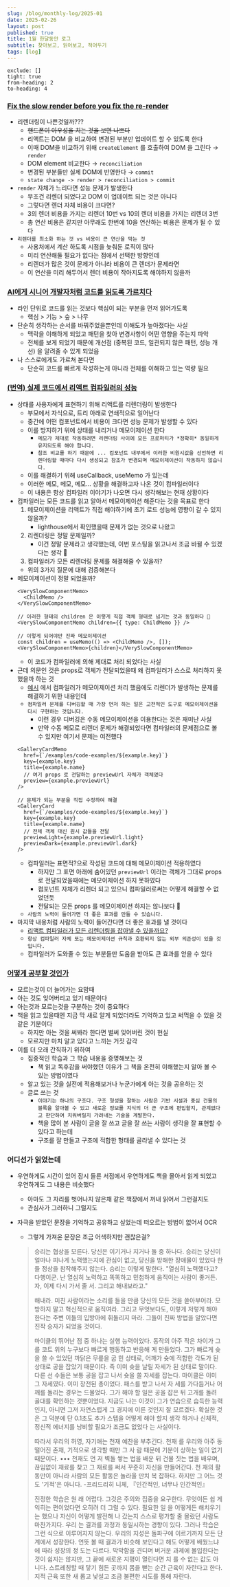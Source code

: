 ```yaml
---
slug: /blog/monthly-log/2025-01
date: 2025-02-26
layout: post
published: true
title: 1월 한달동안 로그
subtitle: 찾아보고, 읽어보고, 적어두기
tags: [log]
---
```


```toc
exclude: []
tight: true
from-heading: 2
to-heading: 4
```

### [**Fix the slow render before you fix the re-render**](https://kentcdodds.com/blog/fix-the-slow-render-before-you-fix-the-re-render)

- 리렌더링이 나쁜것일까???
  - ~~핸드폰이 아우성을 치는 것을 보면 나쁘다~~
  - 리액트는 DOM 을 비교하여 변경된 부분만 업데이트 할 수 있도록 한다
  - 이때 DOM을 비교하기 위해 `createElement` 를 호출하여 DOM 을 그린다 → `render`
  - DOM element 비교한다 → `reconciliation`
  - 변경된 부분들만 실제 DOM에 반영한다 → `commit`
  - `state change -> render > reconciliation > commit`
- `render` 자체가 느리다면 성능 문제가 발생한다
  - 무조건 리렌더 되었다고 DOM 이 업데이트 되는 것은 아니다
  - 그렇다면 렌더 자체 비용이 크다면?
  - 3의 렌더 비용을 가지는 리렌더 10번 vs 10의 렌더 비용을 가지는 리렌더 3번
  - 총 연산 비용은 같지만 아무래도 한번에 10을 연산하는 비용은 문제가 될 수 있다
- `리렌더를 최소화 하는 것 vs 비용이 큰 연산을 막는 것`
  - 사용처에서 계산 하도록 시점을 늦춰둔 로직이 많다
  - 미리 연산해둘 필요가 없다는 점에서 선택한 방향인데
  - 리렌더가 많은 것이 문제가 아니라 비용이 큰 렌더가 문제라면
  - 이 연산을 미리 해두어서 렌더 비용이 작아지도록 해야하지 않을까

### [**AI에게 시니어 개발자처럼 코드를 읽도록 가르치다**](https://news.hada.io/topic?id=18586)

- 라인 단위로 코드를 읽는 것보다 핵심이 되는 부분을 먼저 읽어가도록
  - 핵심 > 기능 > 숲 > 나무
- 단순히 생각하는 순서를 바꿔주었을뿐인데 이해도가 높아졌다는 사실
  - 맥락을 이해하게 되었고 패턴을 찾아 변경사항이 어떤 영향을 주는지 파악
  - 전체를 보게 되었기 때문에 개선점 (중복된 코드, 일관되지 않은 패턴, 성능 개선) 을 알려줄 수 있게 되었음
- 나 스스로에게도 가르쳐 본다면
  - 단순히 코드를 빠르게 작성하는게 아니라 전체를 이해하고 있는 역량 필요

### [**(번역) 실제 코드에서 리액트 컴파일러의 성능**](https://emewjin.github.io/react-compiler-performs-on-real-code/)

- 상태를 사용자에게 표현하기 위해 리액트를 리렌더링이 발생한다
  - 부모에서 자식으로, 트리 아래로 연쇄적으로 일어난다
  - 중간에 어떤 컴포넌트에서 비용이 크다면 성능 문제가 발생할 수 있다
  - 이를 방지하기 위에 상태를 내리거나 메모이제이션 한다
    - `메모가 제대로 작동하려면 리렌더링 사이에 모든 프로퍼티가 *정확히* 동일하게 유지되도록 해야 합니다.`
    - `참조 비교를 하기 때문에 ... 컴포넌트 내부에서 이러한 비원시값을 선언하면 리렌더링할 때마다 다시 생성되고 참조가 변경되며 메모이제이션이 작동하지 않습니다.`
  - 이를 해결하기 위해 useCallback, useMemo 가 있는데
  - 이러한 메모, 메모, 메모… 상황을 해결하고자 나온 것이 컴파일러이다
  - 이 내용은 항상 컴파일러 이야기가 나오면 다시 생각해보는 현재 상황이다
- 컴파일러는 모든 코드를 읽고 알아서 메모이제이션 해준다는 것을 목표로 한다
  1. 메모이제이션을 리액트가 직접 해야하기에 초기 로드 성능에 영향이 갈 수 있지 않을까?
     - lighthouse에서 확인했을때 문제가 없는 것으로 나왔고
  2. 리렌더링은 정말 문제일까?
     - 이건 정말 문제라고 생각했는데, 이번 포스팅을 읽고나서 조금 바뀔 수 있겠다는 생각 🤔
  3. 컴파일러가 모든 리렌더링 문제를 해결해줄 수 있을까?
  - 위의 3가지 질문에 대해 검증해본다
- 메모이제이션이 정말 되었을까?
  ```tsx
  <VerySlowComponentMemo>
    <ChildMemo />
  </VerySlowComponentMemo>

  // 이러한 형태의 children 은 이렇게 직접 객체 형태로 넘기는 것과 동일하다 🙈
  <VerySlowComponentMemo children={{ type: ChildMemo }} />

  // 이렇게 되어야만 진짜 메모이제이션
  const children = useMemo(() => <ChildMemo />, []);
  <VerySlowComponentMemo>{children}</VerySlowComponentMemo>
  ```
  - 이 코드가 컴파일러에 의해 제대로 처리 되었다는 사실
- 근데 의문인 것은 props로 객체가 전달되었을때 왜 컴파일러가 스스로 처리하지 못했을까 하는 것
  - [예시](https://emewjin.github.io/react-compiler-performs-on-real-code/#%EB%91%90-%EB%B2%88%EC%A7%B8-%ED%8E%98%EC%9D%B4%EC%A7%80-%EC%B8%A1%EC%A0%95) 에서 컴파일러가 메모이제이션 처리 했음에도 리렌더가 발생하는 문제를 해결하기 위한 내용인데
  - `컴파일러 문제를 디버깅할 때 가장 먼저 하는 일은 고전적인 도구로 메모이제이션을 다시 구현하는 것입니다.`
    - 이런 경우 디버깅은 수동 메모이제이션을 이용한다는 것은 재미난 사실
    - 만약 수동 메모로 리렌더 문제가 해결되었다면 컴파일러의 문제점으로 볼 수 있지만 여기서 문제는 여전했다
  ```tsx
  <GalleryCardMemo
    href={`/examples/code-examples/${example.key}`}
    key={example.key}
    title={example.name}
    // 여기 props 로 전달하는 previewUrl 자체가 객체였다
  	preview={example.previewUrl}
  />

  // 문제가 되는 부분을 직접 수정하여 해결
  <GalleryCard
    href={`/examples/code-examples/${example.key}`}
    key={example.key}
    title={example.name}
    // 전체 객체 대신 원시 값들을 전달
    previewLight={example.previewUrl.light}
    previewDark={example.previewUrl.dark}
  />
  ```
  - 컴파일러는 표면적?으로 작성된 코드에 대해 메모이제이션 적용하였다
    - 하지만 그 표면 아래에 숨어있던 `previewUrl` 이라는 객체가 그대로 props 로 전달되었을때에는 메모이제이션 하지 못하였다
    - 컴포넌트 자체가 리렌더 되고 있으니 컴파일러로써는 어떻게 해결할 수 없었던듯
    - 전달되는 모든 props 를 메모이제이션 하지는 않나보다 🤔
  - `사람의 노력이 들어가면 더 좋은 효과를 만들 수 있습니다.`
- 마지막 내용처럼 사람의 노력이 들어간다면 더 좋은 효과를 낼 것이다
  - [리액트 컴파일러가 모든 리렌더링을 잡아낼 수 있을까요?](https://emewjin.github.io/react-compiler-performs-on-real-code/#%EB%A6%AC%EC%95%A1%ED%8A%B8-%EC%BB%B4%ED%8C%8C%EC%9D%BC%EB%9F%AC%EA%B0%80-%EB%AA%A8%EB%93%A0-%EB%A6%AC%EB%A0%8C%EB%8D%94%EB%A7%81%EC%9D%84-%EC%9E%A1%EC%95%84%EB%82%BC-%EC%88%98-%EC%9E%88%EC%9D%84%EA%B9%8C%EC%9A%94)
  - `항상 컴파일러 자체 또는 메모이제이션 규칙과 호환되지 않는 외부 의존성이 있을 것입니다.`
  - 컴파일러가 도와줄 수 있는 부분들만 도움을 받아도 큰 효과를 얻을 수 있다

### [어떻게 공부할 것인가](https://velog.io/@hyemin916/%EC%96%B4%EB%96%BB%EA%B2%8C-%EA%B3%B5%EB%B6%80%ED%95%A0-%EA%B2%83%EC%9D%B8%EA%B0%80)

- 모르는것이 더 늘어가는 요맘때
- 아는 것도 잊어버리고 있기 때문이다
- 아는것과 모르는것을 구분하는 것이 중요하다
- 책을 읽고 있을때엔 지금 막 새로 알게 되었더라도 기억하고 있고 써먹을 수 있을 것 같은 기분이다
  - 하지만 아는 것을 써봐라 한다면 벌써 잊어버린 것이 현실
  - 모르지만 마치 알고 있다고 느끼는 거짓 감각
- 이를 더 오래 간직하기 위하여
  - 집중적인 학습과 그 학습 내용을 증명해보는 것
    - 책 읽고 독후감을 써야했던 이유가 그 책을 온전히 이해했는지 알아 볼 수 있는 방법이였다
  - 알고 있는 것을 실전에 적용해보거나 누군가에게 아는 것을 공유하는 것
  - 글로 쓰는 것
    - `이야기는 하나의 구조다. 구조 형성을 잘하는 사람은 기반 시설과 중심 건물의 블록을 알아볼 수 있고 새로운 정보를 지식의 더 큰 구조에 편입할지, 관계없다고 판단하여 치워버릴지 가려내는 기술을 계발한다.`
    - 책을 많이 본 사람이 글을 잘 쓰고 글을 잘 쓰는 사람이 생각을 잘 표현할 수 있다고 하는데
    - 구조를 잘 만들고 구조에 적합한 형태를 골라낼 수 있다는 것

### 어디선가 읽었는데

- 우연하게도 시간이 있어 잠시 들른 서점에서 우연하게도 책을 몰아서 읽게 되었고 우연하게도 그 내용은 비슷했다
  - 아마도 그 자리를 벗어나지 않은채 같은 책장에서 꺼내 읽어서 그런걸지도
  - 관심사가 그러하니 그럴지도
- 자극을 받았던 문장을 기억하고 공유하고 싶었는데 떠오르는 방법이 없어서 OCR

  - 그렇게 가져온 문장은 조금 어색하지만 괜찮은걸?

  > 승리는 협상을 모른다. 당신은 이기거나 지거나 둘 중 하나다. 승리는 당신이 얼마나 피나게 노력했는지에 관심이 없고, 당신을 방해한 장애물이 있었다 한들 정상을 참작해주지 않는다. 승리는 이렇게 말한다. "열심히 노력했다고? 다행이군. 난 열심히 노력하고 똑똑하고 민첩하게 움직이는 사람이 좋거든. 자, 이제 다시 가서 줄 서. 그리고 해내보라고."
  >
  > 해내라. 미친 사람이라는 소리를 들을 만큼 당신의 모든 것을 쏟아부어라. 모방하지 말고 혁신적으로 움직여라. 그리고 무엇보다도, 이렇게 저렇게 해야 한다는 주변 이들의 입방아에 휘둘리지 마라. 그들이 진짜 방법을 알았다면 진작 승자가 되었을 것이다.
  >
  > 마이클의 뛰어난 점 중 하나는 실행 능력이었다. 동작의 아주 작은 차이가 그를 코트 위의 누구보다 빠르게 행동하고 반응해 게 만들었다. 그가 빠르게 슛을 쓸 수 있었던 까닭은 무릎을 굽 힌 상태로, 어깨가 슛에 적합한 각도가 된 상태로 공을 잡았기 때문이다. 즉 이미 슛을 날릴 자세가 된 상태로 말이다. 다른 선 수들은 보통 공을 잡고 나서 슛을 쏠 자세를 잡는다. 마이클은 이미 그 자세였다. 이미 장전된 총이었다. 패스를 받고 나서 자 세를 가다듬거나 어깨를 돌리는 경우는 드물었다. 그가 해야 할 일은 공을 잡은 뒤 고개를 돌려 골대를 확인하는 것뿐이었다. 지금도 나는 이것이 그가 연습으로 습득한 능력인지, 아니면 그저 자연스럽게 그 경지에 이른 것인지 잘 모르겠다. 확실한 것은 그 덕분에 단 0.1초도 추가 스텝을 어떻게 해야 할지 생각 하거나 신체적, 정신적 에너지를 낭비할 필요가 조금도 없었다 는 사실이다.
  >
  > 따라서 우리의 허영, 자기애는 천재 예찬을 부추긴다. 천재 를 우리와 아주 동떨어진 존재, 기적으로 생각할 때만 그 사 람 때문에 기분이 상하는 일이 없기 때문이다. ••• 천재도 먼 저 벽돌 쌓는 법을 배운 뒤 건물 짓는 법을 배우며, 끊임없이 재료를 찾고 그 재료를 써서 꾸준히 자신을 만들어간다. 천 재의 활동만이 아니라 사람의 모든 활동은 놀라울 만치 복 잡하다. 하지만 그 어느 것도 '기적'은 아니다. -프리드리히 니체, 『인간적인, 너무나 인간적인』
  >
  > 진정한 학습은 원 래 어렵다. 그것은 주의와 집중을 요구한다. 무엇이든 쉽 게 익히는 편이었다면 오히려 더 그럴 수 있다. 필요한 일 을 어떻게든 해치우기는 했으나 자신이 어떻게 발전해 나 갔는지 스스로 평가할 줄 몰랐던 사람도 마찬가지다. 우리 는 결과를 과정과 동일시하는 경향이 있다. 그러나 학습은 그런 식으로 이루어지지 않는다. 우리의 지성은 돌파구에 이르기까지 모든 단계에서 성장한다. 언뜻 볼 때 결과가 비슷해 보인다고 해도 어떻게 배웠느냐에 따라 성장의 정 도는 다르다. 막막함을 견디며 버거운 과제에 몰입한다는 것이 쉽지는 않지만, 그 끝에 새로운 지평이 열린다면 치 를 수 없는 값도 아니다. 스트레칭할 때 닿기 힘든 곳까지 몸을 뻗는 순간 근육이 자란다고 한다. 지적 근육 또한 새 롭고 낯설고 조금 불편한 시도를 통해 자란다.
